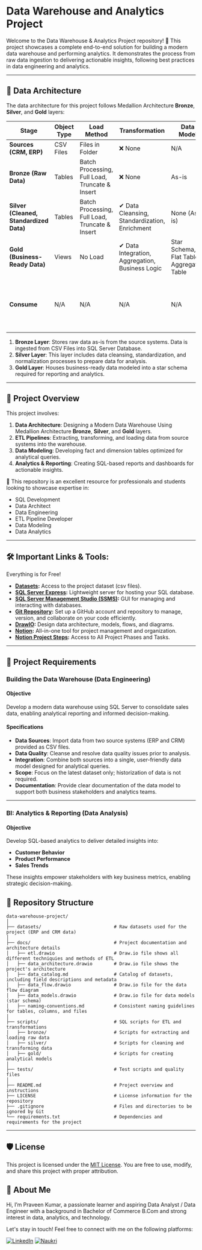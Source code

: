 
# Data Warehouse and Analytics Project

Welcome to the Data Warehouse & Analytics Project repository! 🚀
This project showcases a complete end-to-end solution for building a modern data warehouse and performing analytics. It demonstrates the process from raw data ingestion to delivering actionable insights, following best practices in data engineering and analytics.

---
## 🧱 Data Architecture

The data architecture for this project follows Medallion Architecture **Bronze**, **Silver**, and **Gold** layers:

| Stage                                   | Object Type | Load Method                                    | Transformation                                  | Data Model                                | Usage                                                |
| --------------------------------------- | ----------- | ---------------------------------------------- | ----------------------------------------------- | ----------------------------------------- | ---------------------------------------------------- |
| **Sources (CRM, ERP)**                  | CSV Files   | Files in Folder                                | ❌ None                                          | N/A                                       | Data Ingestion                                       |
| **Bronze (Raw Data)**                   | Tables      | Batch Processing, Full Load, Truncate & Insert | ❌ None                                          | As-is                                     | Staging Layer                                        |
| **Silver (Cleaned, Standardized Data)** | Tables      | Batch Processing, Full Load, Truncate & Insert | ✔ Data Cleansing, Standardization, Enrichment   | None (As-is)                              | Curated Layer                                        |
| **Gold (Business-Ready Data)**          | Views       | No Load                                        | ✔ Data Integration, Aggregation, Business Logic | Star Schema, Flat Table, Aggregated Table | Analytics Layer                                      |
| **Consume**                             | N/A         | N/A                                            | N/A                                             | N/A                                       | BI & Reporting, Ad-hoc SQL Queries, Machine Learning |



1. **Bronze Layer**: Stores raw data as-is from the source systems. Data is ingested from CSV Files into SQL Server Database.
2. **Silver Layer**: This layer includes data cleansing, standardization, and normalization processes to prepare data for analysis.
3. **Gold Layer**: Houses business-ready data modeled into a star schema required for reporting and analytics.

---
## 📖 Project Overview

This project involves:

1. **Data Architecture**: Designing a Modern Data Warehouse Using Medallion Architecture **Bronze**, **Silver**, and **Gold** layers.
2. **ETL Pipelines**: Extracting, transforming, and loading data from source systems into the warehouse.
3. **Data Modeling**: Developing fact and dimension tables optimized for analytical queries.
4. **Analytics & Reporting**: Creating SQL-based reports and dashboards for actionable insights.

🎯 This repository is an excellent resource for professionals and students looking to showcase expertise in:
- SQL Development
- Data Architect
- Data Engineering  
- ETL Pipeline Developer  
- Data Modeling  
- Data Analytics  

---

## 🛠️ Important Links & Tools:

Everything is for Free!
- **[Datasets](datasets/):** Access to the project dataset (csv files).
- **[SQL Server Express](https://www.microsoft.com/en-us/sql-server/sql-server-downloads):** Lightweight server for hosting your SQL database.
- **[SQL Server Management Studio (SSMS)](https://learn.microsoft.com/en-us/sql/ssms/download-sql-server-management-studio-ssms?view=sql-server-ver16):** GUI for managing and interacting with databases.
- **[Git Repository](https://github.com/):** Set up a GitHub account and repository to manage, version, and collaborate on your code efficiently.
- **[DrawIO](https://www.drawio.com/):** Design data architecture, models, flows, and diagrams.
- **[Notion](https://www.notion.com/):** All-in-one tool for project management and organization.
- **[Notion Project Steps](https://thankful-pangolin-2ca.notion.site/SQL-Data-Warehouse-Project-16ed041640ef80489667cfe2f380b269?pvs=4):** Access to All Project Phases and Tasks.

---

## 🚀 Project Requirements

### Building the Data Warehouse (Data Engineering)

#### Objective
Develop a modern data warehouse using SQL Server to consolidate sales data, enabling analytical reporting and informed decision-making.

#### Specifications
- **Data Sources**: Import data from two source systems (ERP and CRM) provided as CSV files.
- **Data Quality**: Cleanse and resolve data quality issues prior to analysis.
- **Integration**: Combine both sources into a single, user-friendly data model designed for analytical queries.
- **Scope**: Focus on the latest dataset only; historization of data is not required.
- **Documentation**: Provide clear documentation of the data model to support both business stakeholders and analytics teams.

---

### BI: Analytics & Reporting (Data Analysis)

#### Objective
Develop SQL-based analytics to deliver detailed insights into:
- **Customer Behavior**
- **Product Performance**
- **Sales Trends**

These insights empower stakeholders with key business metrics, enabling strategic decision-making.  

## 📂 Repository Structure
```
data-warehouse-project/
│
├── datasets/                           # Raw datasets used for the project (ERP and CRM data)
│
├── docs/                               # Project documentation and architecture details
│   ├── etl.drawio                      # Draw.io file shows all different techniquies and methods of ETL
│   ├── data_architecture.drawio        # Draw.io file shows the project's architecture
│   ├── data_catalog.md                 # Catalog of datasets, including field descriptions and metadata
│   ├── data_flow.drawio                # Draw.io file for the data flow diagram
│   ├── data_models.drawio              # Draw.io file for data models (star schema)
│   ├── naming-conventions.md           # Consistent naming guidelines for tables, columns, and files
│
├── scripts/                            # SQL scripts for ETL and transformations
│   ├── bronze/                         # Scripts for extracting and loading raw data
│   ├── silver/                         # Scripts for cleaning and transforming data
│   ├── gold/                           # Scripts for creating analytical models
│
├── tests/                              # Test scripts and quality files
│
├── README.md                           # Project overview and instructions
├── LICENSE                             # License information for the repository
├── .gitignore                          # Files and directories to be ignored by Git
└── requirements.txt                    # Dependencies and requirements for the project
```
---


## 🛡️ License

This project is licensed under the [MIT License](LICENSE). You are free to use, modify, and share this project with proper attribution.

## 🌟 About Me

Hi, I’m Praveen Kumar, a passionate learner and aspiring Data Analyst / Data Engineer with a background in Bachelor of Commerce B.Com and strong interest in data, analytics, and technology.

Let's stay in touch! Feel free to connect with me on the following platforms:

[![LinkedIn](https://img.shields.io/badge/LinkedIn-0077B5?style=for-the-badge&logo=linkedin&logoColor=white)](https://www.linkedin.com/in/praveen-kumar-b3b136364/)
[![Naukri](https://img.shields.io/badge/Naukri-0054A6?style=for-the-badge&logoColor=white)](https://www.naukri.com/mnjuser/profile?id=&altresid)

